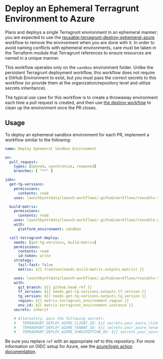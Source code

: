 # Deploy an Ephemeral Terragrunt Environment to Azure

Plans and deploys a single Terragrunt environment in an ephemeral manner; you are expected to use the [reusable-terragrunt-destroy-ephemeral-azure](./reusable-terragrunt-destroy-ephemeral-azure.md) workflow to remove the environment when you are done with it. In order to avoid naming conflicts with ephemeral environments, care must be taken in the Terraform module that Terragrunt references to ensure resources are named in a unique manner.

This workflow operates only on the `sandbox` environment folder. Unlike the persistent Terragrunt deployment workflow, this workflow does not require a GitHub Environment to exist, but you must pass the correct secrets to this workflow (or provide them at the organization/repository level and utilize secrets inheritance).

The typical use case for this workflow is to create a throwaway environment each time a pull request is created, and then use [the destroy workflow](./reusable-terragrunt-destroy-ephemeral-azure.md) to clean up the environment once the PR closes.

## Usage

To deploy an ephemeral sandbox environment for each PR, implement a workflow similar to the following:

```yaml
name: Deploy Ephemeral Sandbox Environment

on:
  pull_request:
    types: [opened, synchronize, reopened]
    branches: [ "**" ]

jobs:
  get-tg-versions:
    permissions:
      contents: read
    uses: launchbynttdata/launch-workflows/.github/workflows/reusable-terragrunt-versions.yml@ref

  build-matrix:
    permissions:
      contents: read
    uses: launchbynttdata/launch-workflows/.github/workflows/reusable-github-matrix-tg.yml@ref
    with:
      platform_environment: sandbox

  call-terragrunt-deploy:
    needs: [get-tg-versions, build-matrix]
    permissions:
      contents: read
      id-token: write
    strategy:
      fail-fast: false
      matrix: ${{ fromJson(needs.build-matrix.outputs.matrix) }}

    uses: launchbynttdata/launch-workflows/.github/workflows/reusable-terragrunt-deploy-ephemeral.yml@ref
    with:
      git_branch: ${{ github.head_ref }}
      tf_version: ${{ needs.get-tg-versions.outputs.tf_version }}
      tg_version: ${{ needs.get-tg-versions.outputs.tg_version }}
      region: ${{ matrix.terragrunt_environment.region }}
      env_id: ${{ matrix.terragrunt_environment.instance }}
    secrets: inherit

    # Alternately, pass the following secrets:
    #   TERRAGRUNT_DEPLOY_AZURE_CLIENT_ID: ${{ secrets.your_azure_client_id_secret }}
    #   TERRAGRUNT_DEPLOY_AZURE_TENANT_ID: ${{ secrets.your_azure_tenant_id_secret }}
    #   TERRAGRUNT_DEPLOY_AZURE_SUBSCRIPTION_ID: ${{ secrets.your_azure_subscription_id_secret }}
```

Be sure you replace `ref` with an appropriate ref to this repository. For more information on OIDC setup for Azure, see the [azure/login action documentation](https://github.com/Azure/login?tab=readme-ov-file#login-with-openid-connect-oidc-recommended).
